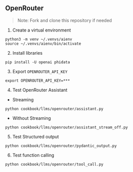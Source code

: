 ## OpenRouter

> Note: Fork and clone this repository if needed

1. Create a virtual environment

```shell
python3 -m venv ~/.venvs/aienv
source ~/.venvs/aienv/bin/activate
```

2. Install libraries

```shell
pip install -U openai phidata
```

3. Export `OPENROUTER_API_KEY`

```shell
export OPENROUTER_API_KEY=***
```

4. Test OpenRouter Assistant

- Streaming

```shell
python cookbook/llms/openrouter/assistant.py
```

- Without Streaming

```shell
python cookbook/llms/openrouter/assistant_stream_off.py
```

5. Test Structured output

```shell
python cookbook/llms/openrouter/pydantic_output.py
```

6. Test function calling

```shell
python cookbook/llms/openrouter/tool_call.py
```
